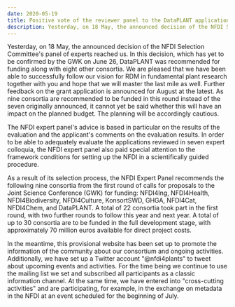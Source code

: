 ```yaml
---
date: 2020-05-19
title: Positive vote of the reviewer panel to the DataPLANT application
description: Yesterday, on 18 May, the announced decision of the NFDI Selection Committee's panel of experts reached us. In this decision, which has yet to be confirmed by the GWK on June 26, DataPLANT was recommended for funding along with eight other consortia. We are pleased that we have been able to successfully follow our vision for RDM in fundamental plant research together with you and hope that we will master the last mile as well. Further feedback on the grant application is announced for August at ...
---
```


Yesterday, on 18 May, the announced decision of the NFDI Selection Committee's panel of experts reached us. In this decision, which has yet to be confirmed by the GWK on June 26, DataPLANT was recommended for funding along with eight other consortia. We are pleased that we have been able to successfully follow our vision for RDM in fundamental plant research together with you and hope that we will master the last mile as well. Further feedback on the grant application is announced for August at the latest. As nine consortia are recommended to be funded in this round instead of the seven originally announced, it cannot yet be said whether this will have an impact on the planned budget. The planning will be accordingly cautious.

The NFDI expert panel's advice is based in particular on the results of the evaluation and the applicant's comments on the evaluation results. In order to be able to adequately evaluate the applications reviewed in seven expert colloquia, the NFDI expert panel also paid special attention to the framework conditions for setting up the NFDI in a scientifically guided procedure.

As a result of its selection process, the NFDI Expert Panel recommends the following nine consortia from the first round of calls for proposals to the Joint Science Conference (GWK) for funding: NFDI4Ing, NFDI4Health, NFDI4Biodiversity, NFDI4Culture, KonsortSWD, GHGA, NFDI4Cat, NFDI4Chem, and DataPLANT. A total of 22 consortia took part in the first round, with two further rounds to follow this year and next year. A total of up to 30 consortia are to be funded in the full development stage, with approximately 70 million euros available for direct project costs.

In the meantime, this provisional website has been set up to promote the information of the community about our consortium and ongoing activities. Additionally, we have set up a Twitter account "@nfdi4plants" to tweet about upcoming events and activities. For the time being we continue to use the mailing list we set and subscribed all participants as a classic information channel. At the same time, we have entered into "cross-cutting activities" and are participating, for example, in the exchange on metadata in the NFDI at an event scheduled for the beginning of July.